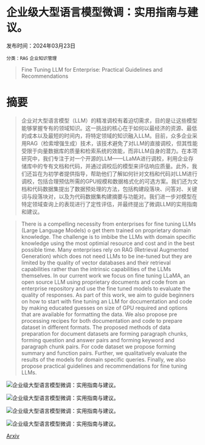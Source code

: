 # 企业级大型语言模型微调：实用指南与建议。

发布时间：2024年03月23日

`分类：RAG` `企业知识管理`

> Fine Tuning LLM for Enterprise: Practical Guidelines and Recommendations

# 摘要

> 企业对大型语言模型（LLM）的精准调校有着迫切需求，目的是让这些模型能够掌握专有的领域知识。这一挑战的核心在于如何以最经济的资源、最低的成本以及最短的时间内，将特定领域的知识融入LLM。目前，众多企业采用RAG（检索增强生成）技术，该技术避免了对LLM的直接调校，但其性能受限于向量数据库的质量和检索系统的效能，而非LLM自身的潜力。在本项研究中，我们专注于对一个开源的LLM——LLaMA进行调校，利用企业存储库中的专有文档和代码，并通过调校后的模型来评估响应质量。此外，我们还旨在为初学者提供指导，帮助他们了解如何针对文档和代码对LLM进行调校，包括合理预估所需的GPU规模和数据格式化的可选方案。我们还为文档和代码数据集提出了数据预处理的方法，包括构建段落块、问答对、关键词与段落块对，以及为代码数据集构建摘要与功能对。我们进一步对模型在特定领域查询上的表现进行了定性评估，并最终提出了微调LLM的实用指南和建议。

> There is a compelling necessity from enterprises for fine tuning LLMs (Large Language Models) o get them trained on proprietary domain knowledge. The challenge is to imbibe the LLMs with domain specific knowledge using the most optimial resource and cost and in the best possible time. Many enterprises rely on RAG (Retrieval Augmented Generation) which does not need LLMs to be ine-tuned but they are limited by the quality of vector databases and their retrieval capabilities rather than the intrinsic capabilities of the LLMs themselves. In our current work we focus on fine tuning LLaMA, an open source LLM using proprietary documents and code from an enterprise repository and use the fine tuned models to evaluate the quality of responses. As part of this work, we aim to guide beginners on how to start with fine tuning an LLM for documentation and code by making educated guesses on size of GPU required and options that are available for formatting the data. We also propose pre processing recipes for both documentation and code to prepare dataset in different formats. The proposed methods of data preparation for document datasets are forming paragraph chunks, forming question and answer pairs and forming keyword and paragraph chunk pairs. For code dataset we propose forming summary and function pairs. Further, we qualitatively evaluate the results of the models for domain specific queries. Finally, we also propose practical guidelines and recommendations for fine tuning LLMs.

![企业级大型语言模型微调：实用指南与建议。](../../..//opt/data/Projects/HuggingArxiv/paper_images/2404.10779/text_finetune.jpg)

![企业级大型语言模型微调：实用指南与建议。](../../..//opt/data/Projects/HuggingArxiv/paper_images/2404.10779/quantlatency.png)

![企业级大型语言模型微调：实用指南与建议。](../../..//opt/data/Projects/HuggingArxiv/paper_images/2404.10779/Llama2_7Bchat_modes.png)

![企业级大型语言模型微调：实用指南与建议。](../../..//opt/data/Projects/HuggingArxiv/paper_images/2404.10779/Llama2_13Bchat_modes.png)

[Arxiv](https://arxiv.org/abs/2404.10779)